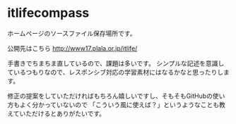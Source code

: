 # itlifecompass

ホームページのソースファイル保存場所です。

公開先はこちら
http://www17.plala.or.jp/itlife/

手書きでちまちま直しているので、課題は多いです。
シンプルな記述を意識しているつもりなので、レスポンシブ対応の学習素材にはなるかなと思ったりします。


修正の提案をしていただければもちろん嬉しいですし、そもそもGitHubの使い方もよく分かっていないので
「こういう風に使えば？」というようなことも教えていただけるとありがたいです。

